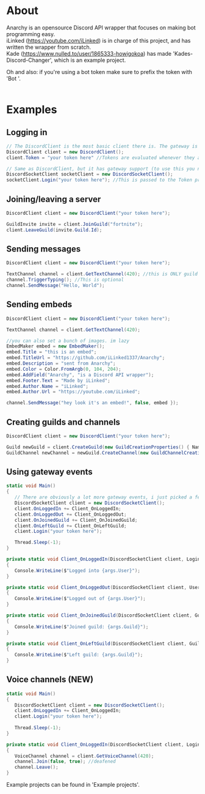 # About
Anarchy is an opensource Discord API wrapper that focuses on making bot programming easy.<br>
iLinked (https://youtube.com/iLinked) is in charge of this project, and has written the wrapper from scratch.<br>
Kade (https://www.nulled.to/user/1865333-howigokoa) has made 'Kades-Discord-Changer', which is an example project.<br>

Oh and also: if you're using a bot token make sure to prefix the token with 'Bot '.<br><br>


# Examples

## Logging in
```csharp
// The DiscordClient is the most basic client there is. The gateway is NOT available for this client
DiscordClient client = new DiscordClient();
client.Token = "your token here" //Tokens are evaluated whenever they are put in here. It'll trigger a DiscordHttpException if it's invalid

// Same as DiscordClient, but it has gateway support (to use this you need to include Discord.Gateway)
DiscordSocketClient socketClient = new DiscordSocketClient();
socketClient.Login("your token here"); //This is passed to the Token property (for validation reasons) and then sent to the Gateway 
```

## Joining/leaving a server
```csharp
DiscordClient client = new DiscordClient("your token here");

GuildInvite invite = client.JoinGuild("fortnite");
client.LeaveGuild(invite.Guild.Id);
```

## Sending messages
```csharp
DiscordClient client = new DiscordClient("your token here");

TextChannel channel = client.GetTextChannel(420); //this is ONLY guild text channels, if you wanna get a DM use GetDMChannel(), if you want a group use GetGroup()
channel.TriggerTyping(); //This is optional
channel.SendMessage("Hello, World");
```

## Sending embeds
```csharp
DiscordClient client = new DiscordClient("your token here");

TextChannel channel = client.GetTextChannel(420);

//you can also set a bunch of images. im lazy
EmbedMaker embed = new EmbedMaker();
embed.Title = "this is an embed";
embed.TitleUrl = "https://github.com/iLinked1337/Anarchy";
embed.Description = "sent from Anarchy";
embed.Color = Color.FromArgb(0, 104, 204);
embed.AddField("Anarchy", "is a Discord API wrapper");
embed.Footer.Text = "Made by iLinked";
embed.Author.Name = "iLinked";
embed.Author.Url = "https://youtube.com/iLinked";

channel.SendMessage("hey look it's an embed!", false, embed });
```

## Creating guilds and channels
```csharp
DiscordClient client = new DiscordClient("your token here");

Guild newGuild = client.CreateGuild(new GuildCreationProperties() { Name = "cool stuff", Icon = Image.FromFile("icon.png"), Region = "eu-central" });
GuildChannel newChannel = newGuild.CreateChannel(new GuildChannelCreationProperties() { Name = "my new channel" });
```

## Using gateway events
```csharp
static void Main()
{
   // There are obviously a lot more gateway events, i just picked a few
   DiscordSocketClient client = new DiscordSocketClient();
   client.OnLoggedIn += Client_OnLoggedIn;
   client.OnLoggedOut += Client_OnLoggedOut;
   client.OnJoinedGuild += Client_OnJoinedGuild;
   client.OnLeftGuild += Client_OnLeftGuild;
   client.Login("your token here");

   Thread.Sleep(-1);
}

private static void Client_OnLoggedIn(DiscordSocketClient client, LoginEventArgs args)
{
   Console.WriteLine($"Logged into {args.User}");
}

private static void Client_OnLoggedOut(DiscordSocketClient client, UserEventArgs args)
{
   Console.WriteLine($"Logged out of {args.User}");
}

private static void Client_OnJoinedGuild(DiscordSocketClient client, GuildEventArgs args)
{
   Console.WriteLine($"Joined guild: {args.Guild}");
}

private static void Client_OnLeftGuild(DiscordSocketClient client, GuildEventArgs args)
{
   Console.WriteLine($"Left guild: {args.Guild}");
}
```

## Voice channels (NEW)
```csharp
static void Main()
{
   DiscordSocketClient client = new DiscordSocketClient();
   client.OnLoggedIn += Client_OnLoggedIn;
   client.Login("your token here");
   
   Thread.Sleep(-1);
}

private static void Client_OnLoggedIn(DiscordSocketClient client, LoginEventArgs args)
{
   VoiceChannel channel = client.GetVoiceChannel(420);
   channel.Join(false, true); //deafened
   channel.Leave();
}
```

Example projects can be found in 'Example projects'.
